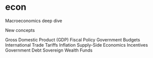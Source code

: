 # econ
Macroeconomics deep dive

New concepts

Gross Domestic Product (GDP)
Fiscal Policy
Government Budgets
International Trade
Tariffs
Inflation
Supply-Side Economics
Incentives
Government Debt
Sovereign Wealth Funds

